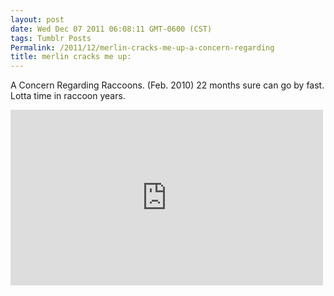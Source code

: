 ```yaml
---
layout: post
date: Wed Dec 07 2011 06:08:11 GMT-0600 (CST)
tags: Tumblr Posts
Permalink: /2011/12/merlin-cracks-me-up-a-concern-regarding
title: merlin cracks me up:
---
```


A Concern Regarding Raccoons. (Feb. 2010)
22 months sure can go by fast.
Lotta time in raccoon years.


<iframe src="https://player.vimeo.com/video/9222719?title=0&amp;byline=0&amp;portrait=0" width="500" height="281" frameborder="0" title="A Concern Regarding Raccoons." webkitallowfullscreen="" mozallowfullscreen="" allowfullscreen=""></iframe>
